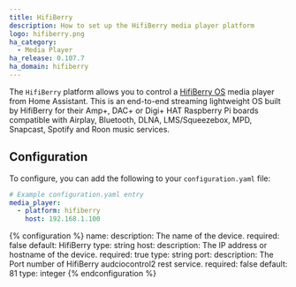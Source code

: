 ```yaml
---
title: HifiBerry
description: How to set up the HifiBerry media player platform
logo: hifiberry.png
ha_category:
  - Media Player
ha_release: 0.107.7
ha_domain: hifiberry
---
```


The `HifiBerry` platform allows you to control a [HifiBerry OS](https://www.hifiberry.com/hifiberryos/) media player from Home Assistant. This is an end-to-end streaming lightweight OS built by HifiBerry for their Amp+, DAC+ or Digi+ HAT Raspberry Pi boards compatible with Airplay, Bluetooth, DLNA, LMS/Squeezebox, MPD, Snapcast, Spotify and Roon music services.


## Configuration

To configure, you can add the following to your `configuration.yaml` file:

```yaml
# Example configuration.yaml entry
media_player:
  - platform: hifiberry
    host: 192.168.1.100
```

{% configuration %}
name:
  description: The name of the device.
  required: false
  default: HifiBerry
  type: string
host:
  description: The IP address or hostname of the device.
  required: true
  type: string
port:
  description: The Port number of HifiBerry audciocontrol2 rest service.
  required: false
  default: 81
  type: integer
{% endconfiguration %}
